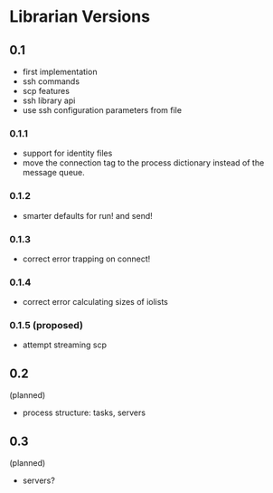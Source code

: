 # Librarian Versions

## 0.1

- first implementation
- ssh commands
- scp features
- ssh library api
- use ssh configuration parameters from file

### 0.1.1

- support for identity files
- move the connection tag to the process dictionary instead of
  the message queue.

### 0.1.2

- smarter defaults for run! and send!

### 0.1.3 

- correct error trapping on connect!

### 0.1.4

- correct error calculating sizes of iolists

### 0.1.5 (proposed)

- attempt streaming scp

## 0.2

(planned)

- process structure: tasks, servers

## 0.3

(planned)

- servers?

